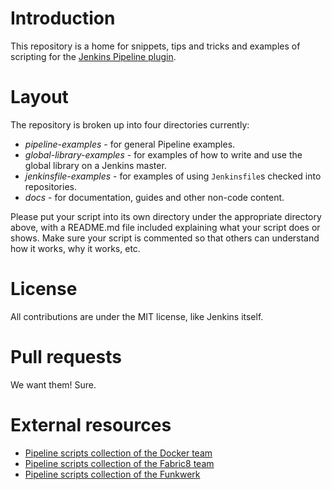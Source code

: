 # Introduction

This repository is a home for snippets, tips and tricks and examples of scripting for the [Jenkins Pipeline plugin](https://github.com/jenkinsci/workflow-plugin/blob/master/README.md).

# Layout

The repository is broken up into four directories currently:

* *pipeline-examples* - for general Pipeline examples.
* *global-library-examples* - for examples of how to write and use the global library on a Jenkins master.
* *jenkinsfile-examples* - for examples of using `Jenkinsfile`s checked into repositories.
* *docs* - for documentation, guides and other non-code content.

Please put your script into its own directory under the appropriate directory above, with a README.md file included explaining what your script does or shows. Make sure your script is commented so that others can understand how it works, why it works, etc.

# License

All contributions are under the MIT license, like Jenkins itself.

# Pull requests

We want them! Sure.

# External resources

* [Pipeline scripts collection of the Docker team](https://github.com/docker/jenkins-pipeline-scripts)
* [Pipeline scripts collection of the Fabric8 team](https://github.com/fabric8io/jenkins-pipeline-library)
* [Pipeline scripts collection of the Funkwerk](https://github.com/funkwerk/jenkins-workflow)
